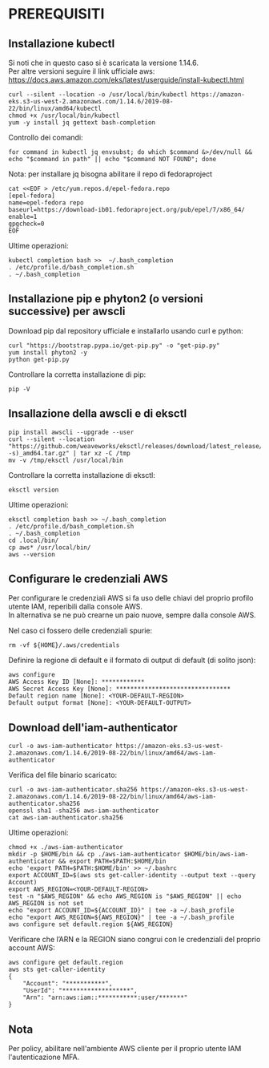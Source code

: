 # PREREQUISITI

## Installazione kubectl

Si noti che in questo caso si è scaricata la versione 1.14.6.  
Per altre versioni seguire il link ufficiale aws:  
https://docs.aws.amazon.com/eks/latest/userguide/install-kubectl.html  

```
curl --silent --location -o /usr/local/bin/kubectl https://amazon-eks.s3-us-west-2.amazonaws.com/1.14.6/2019-08-22/bin/linux/amd64/kubectl
chmod +x /usr/local/bin/kubectl
yum -y install jq gettext bash-completion
```

Controllo dei comandi:

```
for command in kubectl jq envsubst; do which $command &>/dev/null && echo "$command in path" || echo "$command NOT FOUND"; done
```

Nota: per installare jq bisogna abilitare il repo di fedoraproject  
```
cat <<EOF > /etc/yum.repos.d/epel-fedora.repo
[epel-fedora]
name=epel-fedora repo
baseurl=https://download-ib01.fedoraproject.org/pub/epel/7/x86_64/
enable=1
gpgcheck=0
EOF
```

Ultime operazioni:  
```
kubectl completion bash >>  ~/.bash_completion
. /etc/profile.d/bash_completion.sh
. ~/.bash_completion
```

## Installazione pip e phyton2 (o versioni successive) per awscli  

Download pip dal repository ufficiale e installarlo usando curl e python:  
```
curl "https://bootstrap.pypa.io/get-pip.py" -o "get-pip.py"
yum install phyton2 -y
python get-pip.py
```

Controllare la corretta installazione di pip:  
```
pip -V
```

## Insallazione della awscli e di eksctl  

```
pip install awscli --upgrade --user
curl --silent --location "https://github.com/weaveworks/eksctl/releases/download/latest_release/eksctl_$(uname -s)_amd64.tar.gz" | tar xz -C /tmp
mv -v /tmp/eksctl /usr/local/bin
```

Controllare la corretta installazione di eksctl:  
```
eksctl version
```

Ultime operazioni:  
```
eksctl completion bash >> ~/.bash_completion
. /etc/profile.d/bash_completion.sh
. ~/.bash_completion
cd .local/bin/
cp aws* /usr/local/bin/
aws --version
```

## Configurare le credenziali AWS  

Per configurare le credenziali AWS si fa uso delle chiavi del proprio profilo utente IAM, reperibili dalla console AWS.  
In alternativa se ne può crearne un paio nuove, sempre dalla console AWS.  

Nel caso ci fossero delle credenziali spurie:  
```
rm -vf ${HOME}/.aws/credentials
```

Definire la regione di default e il formato di output di default (di solito json):  
```
aws configure
AWS Access Key ID [None]: ************
AWS Secret Access Key [None]: ********************************
Default region name [None]: <YOUR-DEFAULT-REGION>
Default output format [None]: <YOUR-DEFAULT-OUTPUT>
```

## Download dell'iam-authenticator  

```
curl -o aws-iam-authenticator https://amazon-eks.s3-us-west-2.amazonaws.com/1.14.6/2019-08-22/bin/linux/amd64/aws-iam-authenticator
```

Verifica del file binario scaricato:
```
curl -o aws-iam-authenticator.sha256 https://amazon-eks.s3-us-west-2.amazonaws.com/1.14.6/2019-08-22/bin/linux/amd64/aws-iam-authenticator.sha256
openssl sha1 -sha256 aws-iam-authenticator
cat aws-iam-authenticator.sha256
```

Ultime operazioni:  
```
chmod +x ./aws-iam-authenticator
mkdir -p $HOME/bin && cp ./aws-iam-authenticator $HOME/bin/aws-iam-authenticator && export PATH=$PATH:$HOME/bin
echo 'export PATH=$PATH:$HOME/bin' >> ~/.bashrc
export ACCOUNT_ID=$(aws sts get-caller-identity --output text --query Account)
export AWS_REGION=<YOUR-DEFAULT-REGION>
test -n "$AWS_REGION" && echo AWS_REGION is "$AWS_REGION" || echo AWS_REGION is not set
echo "export ACCOUNT_ID=${ACCOUNT_ID}" | tee -a ~/.bash_profile
echo "export AWS_REGION=${AWS_REGION}" | tee -a ~/.bash_profile
aws configure set default.region ${AWS_REGION}
```

Verificare che l’ARN e la REGION siano congrui con le credenziali del proprio account AWS:  
```
aws configure get default.region
aws sts get-caller-identity
{
    "Account": "***********",
    "UserId": "*******************",
    "Arn": "arn:aws:iam::***********:user/*******"
}
```

## Nota
Per policy, abilitare nell'ambiente AWS cliente per il proprio utente IAM l'autenticazione MFA.
